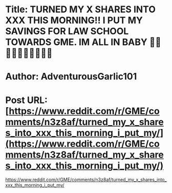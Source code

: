 # Title: TURNED MY X SHARES INTO XXX THIS MORNING!! I PUT MY SAVINGS FOR LAW SCHOOL TOWARDS GME. IM ALL IN BABY 🦍💎🤲🏻🚀🚀🚀🚀🚀🚀
# Author: AdventurousGarlic101
# Post URL: [https://www.reddit.com/r/GME/comments/n3z8af/turned_my_x_shares_into_xxx_this_morning_i_put_my/](https://www.reddit.com/r/GME/comments/n3z8af/turned_my_x_shares_into_xxx_this_morning_i_put_my/)


https://www.reddit.com/r/GME/comments/n3z8af/turned_my_x_shares_into_xxx_this_morning_i_put_my/